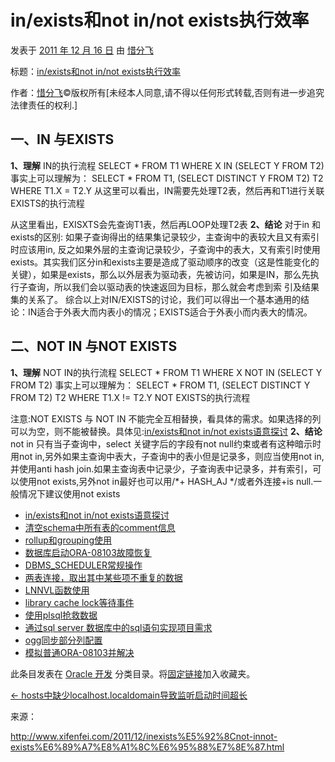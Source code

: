 # in/exists和not in/not exists执行效率

发表于 [2011 年 12 月 16 日](http://www.xifenfei.com/2011/12/inexists%e5%92%8cnot-innot-exists%e6%89%a7%e8%a1%8c%e6%95%88%e7%8e%87.html) 由 [惜分飞](http://www.xifenfei.com/author/xifenfei)



标题：[in/exists和not in/not exists执行效率](http://www.xifenfei.com/2011/12/inexists%e5%92%8cnot-innot-exists%e6%89%a7%e8%a1%8c%e6%95%88%e7%8e%87.html)

作者：[惜分飞](http://www.xifenfei.com/)©版权所有[未经本人同意,请不得以任何形式转载,否则有进一步追究法律责任的权利.]

## **一、IN 与EXISTS**

**1、理解**
IN的执行流程
SELECT * FROM T1 WHERE X IN (SELECT Y FROM T2)
事实上可以理解为：
SELECT * FROM T1, (SELECT DISTINCT Y FROM T2) T2 WHERE T1.X = T2.Y
从这里可以看出，IN需要先处理T2表，然后再和T1进行关联
EXISTS的执行流程

从这里看出，EXISXTS会先查询T1表，然后再LOOP处理T2表
**2、结论**
对于in 和 exists的区别: 如果子查询得出的结果集记录较少，主查询中的表较大且又有索引时应该用in, 反之如果外层的主查询记录较少，子查询中的表大，又有索引时使用exists。其实我们区分in和exists主要是造成了驱动顺序的改变（这是性能变化的关键），如果是exists，那么以外层表为驱动表，先被访问，如果是IN，那么先执行子查询，所以我们会以驱动表的快速返回为目标，那么就会考虑到索 引及结果集的关系了。
综合以上对IN/EXISTS的讨论，我们可以得出一个基本通用的结论：IN适合于外表大而内表小的情况；EXISTS适合于外表小而内表大的情况。

## **二、NOT IN 与NOT EXISTS**

**1、理解**
NOT IN的执行流程
SELECT * FROM T1 WHERE X NOT IN (SELECT Y FROM T2)
事实上可以理解为：
SELECT * FROM T1, (SELECT DISTINCT Y FROM T2) T2 WHERE T1.X != T2.Y
NOT EXISTS的执行流程

注意:NOT EXISTS 与 NOT IN 不能完全互相替换，看具体的需求。如果选择的列可以为空，则不能被替换。具体见:[in/exists和not in/not exists语意探讨](http://www.xifenfei.com/2108.html)
**2、结论**
not in 只有当子查询中，select 关键字后的字段有not null约束或者有这种暗示时用not in,另外如果主查询中表大，子查询中的表小但是记录多，则应当使用not in,并使用anti hash join.如果主查询表中记录少，子查询表中记录多，并有索引，可以使用not exists,另外not in最好也可以用/*+ HASH_AJ */或者外连接+is null.一般情况下建议使用not exists

- [in/exists和not in/not exists语意探讨](http://www.xifenfei.com/2011/12/inexists%e5%92%8cnot-innot-exists%e8%af%ad%e6%84%8f%e6%8e%a2%e8%ae%a8.html)
- [清空schema中所有表的comment信息](http://www.xifenfei.com/2011/11/%e6%b8%85%e7%a9%baschema%e4%b8%ad%e6%89%80%e6%9c%89%e8%a1%a8%e7%9a%84comment%e4%bf%a1%e6%81%af.html)
- [rollup和grouping使用](http://www.xifenfei.com/2011/03/rollup%e5%92%8cgrouping%e4%bd%bf%e7%94%a8.html)
- [数据库启动ORA-08103故障恢复](http://www.xifenfei.com/2014/07/%e6%95%b0%e6%8d%ae%e5%ba%93%e5%90%af%e5%8a%a8ora-08103%e6%95%85%e9%9a%9c%e6%81%a2%e5%a4%8d.html)
- [DBMS_SCHEDULER常规操作](http://www.xifenfei.com/2011/12/dbms_scheduler%e5%b8%b8%e8%a7%84%e6%93%8d%e4%bd%9c.html)
- [两表连接，取出其中某些项不重复的数据](http://www.xifenfei.com/2010/08/%e4%b8%a4%e8%a1%a8%e8%bf%9e%e6%8e%a5%ef%bc%8c%e5%8f%96%e5%87%ba%e5%85%b6%e4%b8%ad%e6%9f%90%e4%ba%9b%e9%a1%b9%e4%b8%8d%e9%87%8d%e5%a4%8d%e7%9a%84%e6%95%b0%e6%8d%ae.html)
- [LNNVL函数使用](http://www.xifenfei.com/2012/03/lnnvl%e5%87%bd%e6%95%b0%e4%bd%bf%e7%94%a8.html)
- [library cache lock等待事件](http://www.xifenfei.com/2012/05/library-cache-lock%e7%ad%89%e5%be%85%e4%ba%8b%e4%bb%b6.html)
- [使用plsql抢救数据](http://www.xifenfei.com/2012/09/%e4%bd%bf%e7%94%a8plsql%e6%8a%a2%e6%95%91%e6%95%b0%e6%8d%ae.html)
- [通过sql server 数据库中的sql语句实现项目需求](http://www.xifenfei.com/2010/06/%e9%80%9a%e8%bf%87sql-server-%e6%95%b0%e6%8d%ae%e5%ba%93%e4%b8%ad%e7%9a%84sql%e8%af%ad%e5%8f%a5%e5%ae%9e%e7%8e%b0%e9%a1%b9%e7%9b%ae%e9%9c%80%e6%b1%82.html)
- [ogg同步部分列配置](http://www.xifenfei.com/2015/09/ogg%e5%90%8c%e6%ad%a5%e9%83%a8%e5%88%86%e5%88%97%e9%85%8d%e7%bd%ae.html)
- [模拟普通ORA-08103并解决](http://www.xifenfei.com/2012/09/%e6%a8%a1%e6%8b%9f%e6%99%ae%e9%80%9aora-08103%e5%b9%b6%e8%a7%a3%e5%86%b3.html)

此条目发表在 [Oracle 开发](http://www.xifenfei.com/category/database/oracle/oracle_dev) 分类目录。将[固定链接](http://www.xifenfei.com/2011/12/inexists%e5%92%8cnot-innot-exists%e6%89%a7%e8%a1%8c%e6%95%88%e7%8e%87.html)加入收藏夹。

[← hosts中缺少localhost.localdomain导致监听启动时间超长](http://www.xifenfei.com/2011/12/hosts%e4%b8%ad%e7%bc%ba%e5%b0%91localhost-localdomain%e5%af%bc%e8%87%b4%e7%9b%91%e5%90%ac%e5%90%af%e5%8a%a8%e6%97%b6%e9%97%b4%e8%b6%85%e9%95%bf.html)





来源： 

http://www.xifenfei.com/2011/12/inexists%E5%92%8Cnot-innot-exists%E6%89%A7%E8%A1%8C%E6%95%88%E7%8E%87.html

 